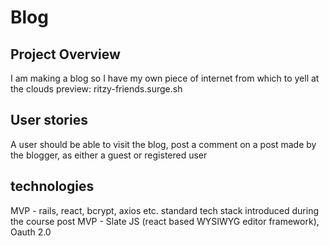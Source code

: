 # Blog

## Project Overview
I am making a blog so I have my own piece of internet from which to yell at the clouds
preview: ritzy-friends.surge.sh

## User stories
A user should be able to visit the blog, post a comment on a post made by the blogger, as either a guest or registered user

## technologies
MVP - rails, react, bcrypt, axios etc. standard tech stack introduced during the course
post MVP - Slate JS (react based WYSIWYG editor framework), Oauth 2.0 
